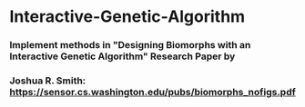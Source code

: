 # Interactive-Genetic-Algorithm

### Implement methods in  "Designing Biomorphs with an Interactive Genetic Algorithm" Research Paper by 
### Joshua R. Smith: https://sensor.cs.washington.edu/pubs/biomorphs_nofigs.pdf
